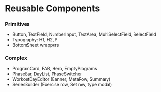 # Reusable Components

### Primitives

- Button, TextField, NumberInput, TextArea, MultiSelectField, SelectField
- Typography: H1, H2, P
- BottomSheet wrappers

### Complex

- ProgramCard, FAB, Hero, EmptyPrograms
- PhaseBar, DayList, PhaseSwitcher
- WorkoutDayEditor (Banner, MetaRow, Summary)
- SeriesBuilder (Exercise row, Set row, type modal)
